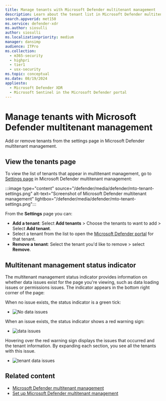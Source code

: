 ```yaml
---
title: Manage tenants with Microsoft Defender multitenant management
description: Learn about the tenant list in Microsoft Defender multitenant management
search.appverid: met150
ms.service: defender-xdr
ms.author: siosulli
author: siosulli
ms.localizationpriority: medium
manager: dansimp
audience: ITPro
ms.collection: 
  - m365-security
  - highpri
  - tier1
  - usx-security
ms.topic: conceptual
ms.date: 08/19/2024
appliesto:
  - Microsoft Defender XDR
  - Microsoft Sentinel in the Microsoft Defender portal
---
```


# Manage tenants with Microsoft Defender multitenant management

Add or remove tenants from the settings page in Microsoft Defender multitenant management.

## View the tenants page

To view the list of tenants that appear in multitenant management, go to [Settings page](https://mto.security.microsoft.com/mtosettings) in Microsoft Defender multitenant management:

   :::image type="content" source="/defender/media/defender/mto-tenant-settings.png" alt-text="Screenshot of Microsoft Defender multitenant management" lightbox="/defender/media/defender/mto-tenant-settings.png":::

From the **Settings** page you can:

- **Add a tenant**: Select **Add tenants** > Choose the tenants to want to add > Select **Add tenant**.
- Select a tenant from the list to open the [Microsoft Defender portal](https://security.microsoft.com) for that tenant.
- **Remove a tenant**: Select the tenant you'd like to remove > select **Remove**.

## Multitenant management status indicator

The multitenant management status indicator provides information on whether data issues exist for the page you're viewing, such as data loading issues or permissions issues. The indicator appears in the bottom right corner of the page:

When no issue exists, the status indicator is a green tick:

- ![No data issues](/defender/media/defender/mto_nodata_issue.png)

When an issue exists, the status indicator shows a red warning sign:

- ![data issues](/defender/media/defender/mto-data-issues.png)

Hovering over the red warning sign displays the issues that occurred and the tenant information. By expanding each section, you see all the tenants with this issue.

- ![tenant data issues](/defender/media/defender/mto-tenantdata-issues.png)

## Related content

- [Microsoft Defender multitenant management](mto-overview.md)
- [Set up Microsoft Defender multitenant management](mto-requirements.md)
